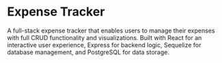# Expense Tracker

A full-stack expense tracker that enables users to manage their expenses with full CRUD functionality and visualizations. Built with React for an interactive user experience, Express for backend logic, Sequelize for database management, and PostgreSQL for data storage.